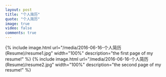 ```yaml
---
layout: post
title: "个人简历"
quote: "个人简历"
image: true
video: false
comments: true
---
```


{% include image.html url="/media/2016-06-16-个人简历(Resume)/resume1.jpg" width="100%" description="the first page of my resume!" %}
{% include image.html url="/media/2016-06-16-个人简历(Resume)/resume2.jpg" width="100%" description="the second page of my resume!" %}

